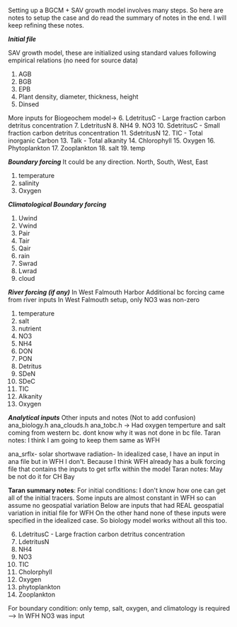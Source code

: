 
Setting up a BGCM + SAV growth model involves many steps. So here are notes 
to setup the case and do read the summary of notes in the end. 
I will keep refining these notes. 



***Initial file*** 

SAV growth model, these are initialized using standard values
following empirical relations (no need for source data)
1. AGB
2. BGB 
3. EPB
4. Plant density, diameter, thickness, height
5. Dinsed


More inputs for Biogeochem model->
6.  LdetritusC   - Large fraction carbon detritus concentration
7.  LdetritusN
8.  NH4
9.  NO3
10. SdetritusC - Small fraction carbon detritus concentration 
11. SdetritusN 
12. TIC - Total inorganic Carbon 
13. Talk - Total alkanity 
14. Chlorophyll
15. Oxygen
16. Phytoplankton 
17. Zooplankton 
18. salt
19. temp 


 
***Boundary forcing*** 
It could be any direction. North, South, West, East
1. temperature 
2. salinity 
3. Oxygen 

***Climatological Boundary forcing*** 
1. Uwind
2. Vwind
3. Pair
4. Tair
5. Qair
6. rain 
7. Swrad
8. Lwrad
9. cloud 

***River forcing (if any)*** 
In West Falmouth Harbor Additional bc forcing came from river inputs
In West Falmouth setup, only NO3 was non-zero
1. temperature
2. salt
3. nutrient 
4. NO3
5. NH4
6. DON 
7. PON 
8. Detritus
9. SDeN
10. SDeC
11. TIC 
12. Alkanity
13. Oxygen 

***Analytical inputs***
Other inputs and notes (Not to add confusion)
ana_biology.h
ana_clouds.h 
ana_tobc.h -> Had oxygen temperture and salt coming from western bc.
dont know why it was not done in bc file. 
Taran notes: I think I am going to keep them same as WFH

ana_srflx- solar shortwave radiation- In idealized case, I have an input in ana file
but in WFH I don't. Because I think WFH already has a bulk forcing file that contains 
the inputs to get srflx within the model 
Taran notes: May be not do it for CH Bay 


****Taran summary notes****:
For initial conditions: I don't know how one can get all of the initial tracers.
Some inputs are almost constant in WFH so can assume no geospatial variation 
Below are inputs that had REAL geospatial variation in initial file for WFH 
On the other hand none of these inputs were specified in the idealized case. So
biology model works without all this too. 

6.   LdetritusC   - Large fraction carbon detritus concentration 
7.   LdetritusN
8.   NH4 
9.   NO3
10.  TIC
11.  Cholorphyll 
12.  Oxygen
13.  phytoplankton
14.  Zooplankton 

 For boundary condition:  only temp, salt, oxygen, and climatology is required
--> In WFH NO3 was input
 


 
